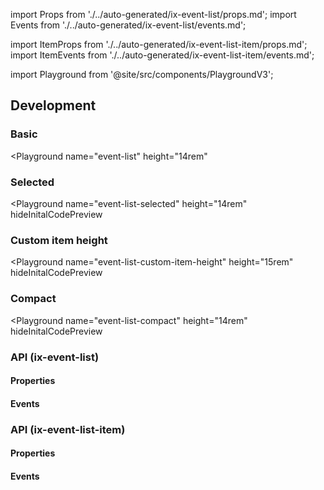 import Props from './../auto-generated/ix-event-list/props.md';
import Events from './../auto-generated/ix-event-list/events.md';

import ItemProps from './../auto-generated/ix-event-list-item/props.md';
import ItemEvents from './../auto-generated/ix-event-list-item/events.md';

import Playground from '@site/src/components/PlaygroundV3';

## Development

### Basic

<Playground
name="event-list"
height="14rem"
>
</Playground>

### Selected

<Playground
name="event-list-selected"
height="14rem"
hideInitalCodePreview
>
</Playground>

### Custom item height

<Playground
name="event-list-custom-item-height"
height="15rem"
hideInitalCodePreview
>
</Playground>

### Compact

<Playground
name="event-list-compact"
height="14rem"
hideInitalCodePreview
>
</Playground>

### API (ix-event-list)

#### Properties

<Props />

#### Events

<Events />

### API (ix-event-list-item)

#### Properties

<ItemProps />

#### Events

<ItemEvents />
